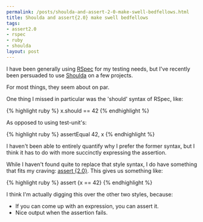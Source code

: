 ```yaml
--- 
permalink: /posts/shoulda-and-assert-2-0-make-swell-bedfellows.html
title: Shoulda and assert{2.0} make swell bedfellows
tags: 
- assert2.0
- rspec
- ruby
- shoulda
layout: post
---
```

I have been generally using [RSpec](http://rspec.info/) for my testing needs, but I've recently been persuaded to use [Shoulda](http://thoughtbot.com/projects/shoulda) on a few projects.

For most things, they seem about on par.

One thing I missed in particular was the 'should' syntax of RSpec, like:

{% highlight ruby %}
x.should == 42
{% endhighlight %}

As opposed to using test-unit's:

{% highlight ruby %}
assertEqual 42, x
{% endhighlight %}

I haven't been able to entirely quantify why I prefer the former syntax, but I think it has to do with more succinctly expressing the assertion.

While I haven't found quite to replace that style syntax, I do have something that fits my craving: [assert {2.0}](http://www.oreillynet.com/ruby/blog/2008/02/assert2.html). This gives us something like:

{% highlight ruby %}
assert {x == 42}
{% endhighlight %}

I think I'm actually digging this over the other two styles, because:

 * If you can come up with an expression, you can assert it.
 * Nice output when the assertion fails.
